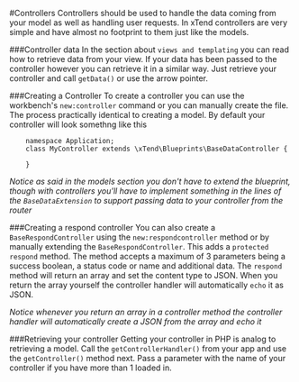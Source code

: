 #Controllers
Controllers should be used to handle the data coming from your model as well as handling user requests. In xTend controllers are very simple and have almost no footprint to them just like the models.

###Controller data
In the section about `views and templating` you can read how to retrieve data from your view. If your data has been passed to the controller however you can retrieve it in a similar way. Just retrieve your controller and call `getData()` or use the arrow pointer.

###Creating a Controller
To create a controller you can use the workbench's `new:controller` command or you can manually create the file. The process practically identical to creating a model. By default your controller will look somethng like this
```
    namespace Application;
    class MyController extends \xTend\Blueprints\BaseDataController {

    }
```

*Notice as said in the models section you don't have to extend the blueprint, though with controllers you'll have to implement something in the lines of the `BaseDataExtension` to support passing data to your controller from the router*

###Creating a respond controller
You can also create a `BaseRespondController` using the `new:respondcontroller` method or by manually extending the `BaseRespondController`. This adds a `protected respond` method. The method accepts a maximum of 3 parameters being a success boolean, a status code or name and additional data. The `respond` method will return an array and set the content type to JSON. When you return the array yourself the controller handler will automatically `echo` it as JSON.

*Notice whenever you return an array in a controller method the controller handler will automatically create a JSON from the array and echo it*

###Retrieving your controller
Getting your controller in PHP is analog to retrieving a model. Call the `getControllerHandler()` from your app and use the `getController()` method next. Pass a parameter with the name of your controller if you have more than 1 loaded in.
